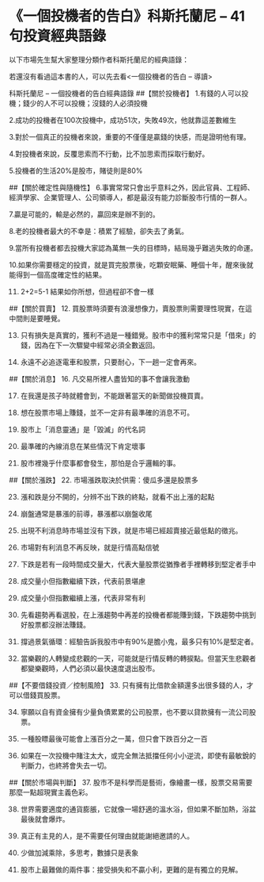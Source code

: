 # 《一個投機者的告白》科斯托蘭尼 – 41句投資經典語錄


以下市場先生幫大家整理分類作者科斯托蘭尼的經典語錄：

若還沒有看過這本書的人，可以先去看<一個投機者的告白 – 導讀>

科斯托蘭尼 – 一個投機者的告白經典語錄
##【關於投機者】
1.有錢的人可以投機；錢少的人不可以投機；沒錢的人必須投機

2.成功的投機者在100次投機中，成功51次，失敗49次，他就靠這差數維生

3.對於一個真正的投機者來說，重要的不僅僅是贏錢的快感，而是證明他有理。

4.對投機者來說，反覆思索而不行動，比不加思索而採取行動好。

5.投機者的生活20%是股市，賭徒則是80%

 

##【關於確定性與隨機性】
6.事實常常只會出乎意料之外，因此官員、工程師、經濟學家、企業管理人、公司領導人，都是最沒有能力診斷股市行情的一群人。

7.贏是可能的，輸是必然的，贏回來是辦不到的。

8.老的投機者最大的不幸是：積累了經驗，卻失去了勇氣。

9.當所有投機者都去投機大家認為萬無一失的目標時，結局幾乎難逃失敗的命運。

10.如果你需要穩定的投資，就是買完股票後，吃顆安眠藥、睡個十年，醒來後就能得到一個高度確定性的結果。

11. 2+2=5-1 結果如你所想，但過程卻不會一樣

 

##【關於買賣】
12. 買股票時須要有浪漫想像力，賣股票則需要理性現實，在這中間則是要睡覺。

13. 只有損失是真實的，獲利不過是一種錯覺。股市中的獲利常常只是「借來」的錢，因為在下一次驟變中經常必須全數返回。

14. 永遠不必追逐電車和股票，只要耐心，下一趟一定會再來。

 

##【關於消息】
16. 凡交易所裡人盡皆知的事不會讓我激動

17. 在我還是孩子時就體會到，不能跟著當天的新聞做投機買賣。

18. 想在股票市場上賺錢，並不一定非有最準確的消息不可。

19. 股市上「消息靈通」是「毀滅」的代名詞

20. 最準確的內線消息在某些情況下肯定壞事

21. 股市裡幾乎什麼事都會發生，那怕是合乎邏輯的事。

 

##【關於漲跌】
22. 市場漲跌取決於供需：傻瓜多還是股票多

23. 漲和跌是分不開的，分辨不出下跌的終點，就看不出上漲的起點

24. 崩盤通常是暴漲的前導，暴漲都以崩盤收尾

25. 出現不利消息時市場並沒有下跌，就是市場已經超賣接近最低點的徵兆。

26. 市場對有利消息不再反映，就是行情高點信號

27. 下跌是若有一段時間成交量大，代表大量股票從猶豫者手裡轉移到堅定者手中

28. 成交量小但指數繼續下跌，代表前景堪慮

29. 成交量小但指數繼續上漲，代表非常有利

30. 先看趨勢再看選股，在上漲趨勢中再差的投機者都能賺到錢，下跌趨勢中挑到好股票都沒辦法賺錢。

31. 撐過景氣循環：經驗告訴我股市中有90%是膽小鬼，最多只有10%是堅定者。

32. 當樂觀的人轉變成悲觀的一天，可能就是行情反轉的轉捩點。但當天生悲觀者都變樂觀時，人們必須以最快速度退出股市。

 

##【不要借錢投資／控制風險】
33. 只有擁有比借款金額還多出很多錢的人，才可以借錢買股票。

34. 寧願以自有資金擁有少量負債累累的公司股票，也不要以貸款擁有一流公司股票。

35. 一種股瞟最後可能會上漲百分之一萬，但只會下跌百分之一百

36. 如果在一次投機中賭注太大，或完全無法抵擋任何小小逆流，即使有最敏銳的判斷力，也終將會失去一切。

 

##【關於市場與判斷】
37. 股市不是科學而是藝術，像繪畫一樣，股票交易需要那麼一點超現實主義色彩。

38. 世界需要適度的通貨膨脹，它就像一場舒適的溫水浴，但如果不斷加熱，浴盆最後就會爆炸。

39. 真正有主見的人，是不需要任何理由就能謝絕邀請的人。

40. 少做加減乘除，多思考，數據只是表象

41. 股市上最難做的兩件事：接受損失和不贏小利，更難的是有獨立的見解。